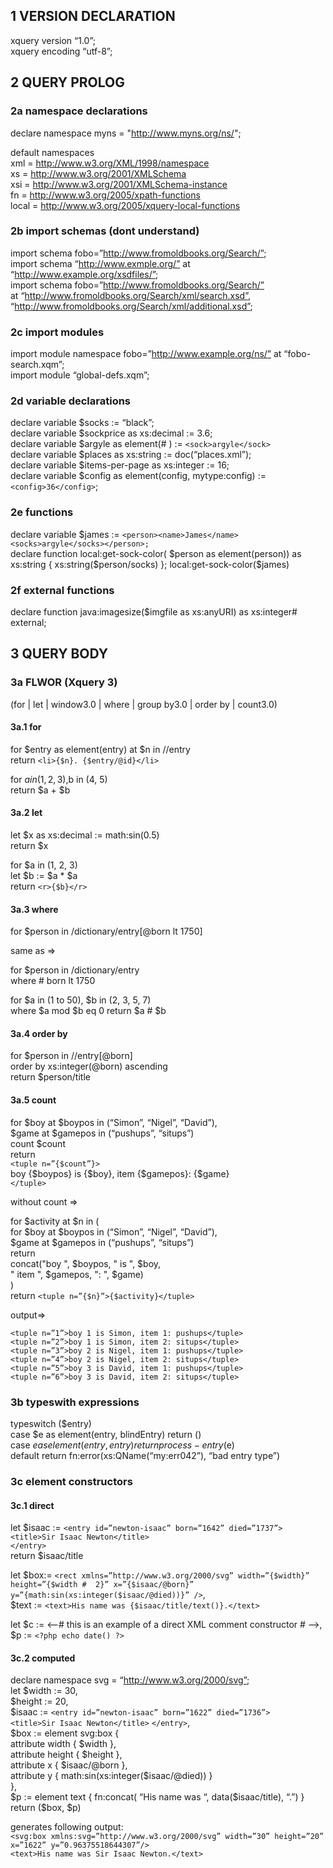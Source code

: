 ## 1 VERSION DECLARATION

xquery version “1.0”;  
xquery encoding “utf-8”;

## 2 QUERY PROLOG

### 2a namespace declarations
declare namespace myns = "http://www.myns.org/ns/";

default namespaces  
xml = http://www.w3.org/XML/1998/namespace  
xs = http://www.w3.org/2001/XMLSchema  
xsi = http://www.w3.org/2001/XMLSchema-instance  
fn = http://www.w3.org/2005/xpath-functions  
local = http://www.w3.org/2005/xquery-local-functions

### 2b import schemas (dont understand)

import schema fobo=”http://www.fromoldbooks.org/Search/”;  
import schema “http://www.exmple.org/” at “http://www.example.org/xsdfiles/”;  
import schema fobo=”http://www.fromoldbooks.org/Search/”  
 at “http://www.fromoldbooks.org/Search/xml/search.xsd”,  
 “http://www.fromoldbooks.org/Search/xml/additional.xsd”;  

### 2c import modules

import module namespace fobo=”http://www.example.org/ns/” at “fobo-search.xqm”;  
import module “global-defs.xqm”;

### 2d variable declarations

declare variable $socks := “black”;  
declare variable $sockprice as xs:decimal := 3.6;  
declare variable $argyle as element(# ) := ```<sock>argyle</sock>```  
declare variable $places as xs:string := doc(“places.xml”);  
declare variable $items-per-page as xs:integer := 16;  
declare variable $config as element(config, mytype:config) := ```<config>36</config>```;  

### 2e functions

declare variable $james := ```<person><name>James</name><socks>argyle</socks></person>;```  
declare function local:get-sock-color(
 $person as element(person)) as xs:string
{
 xs:string($person/socks)
};
local:get-sock-color($james)

### 2f external functions

declare function java:imagesize($imgfile as xs:anyURI) as xs:integer#  external;

## 3 QUERY BODY

### 3a FLWOR (Xquery 3)

(for | let | window3.0 | where | group by3.0 | order by | count3.0)

#### 3a.1 for
for $entry as element(entry) at $n in //entry  
return ```<li>{$n}. {$entry/@id}</li>```

for $a in (1, 2, 3),$b in (4, 5)  
return $a + $b

#### 3a.2 let
let $x as xs:decimal := math:sin(0.5)  
return $x  

for $a in (1, 2, 3)  
let $b := $a *  $a  
return ```<r>{$b}</r>```

#### 3a.3 where
for $person in /dictionary/entry[@born lt 1750] 

same as => 

for $person in /dictionary/entry  
where # born lt 1750

for $a in (1 to 50), $b in (2, 3, 5, 7)  
where $a mod $b eq 0
return $a #  $b

#### 3a.4 order by
for $person in //entry[@born]  
order by xs:integer(@born) ascending  
return $person/title


#### 3a.5 count

for $boy at $boypos in (“Simon”, “Nigel”, “David”),  
 $game at $gamepos in (“pushups”, “situps”)  
 count $count  
return  
 ```<tuple n=”{$count”}>```  
 boy {$boypos} is {$boy}, item {$gamepos}: {$game}  
 ```</tuple>```

without count =>

for $activity at $n in (  
 for $boy at $boypos in (“Simon”, “Nigel”, “David”),  
 $game at $gamepos in (“pushups”, “situps”)  
 return  
 concat("boy ", $boypos, " is ", $boy,  
 " item ", $gamepos, ": ", $game)  
 )  
return ```<tuple n=”{$n}”>{$activity}</tuple>```

output=>

```<tuple n=”1”>boy 1 is Simon, item 1: pushups</tuple>```  
```<tuple n=”2”>boy 1 is Simon, item 2: situps</tuple>```  
```<tuple n=”3”>boy 2 is Nigel, item 1: pushups</tuple>```  
```<tuple n=”4”>boy 2 is Nigel, item 2: situps</tuple>```  
```<tuple n=”5”>boy 3 is David, item 1: pushups</tuple>```  
```<tuple n=”6”>boy 3 is David, item 2: situps</tuple>```  

### 3b typeswith expressions

typeswitch ($entry)  
 case $e as element(entry, blindEntry) return ()  
 case $e as element(entry, entry) return process-entry($e)  
 default return fn:error(xs:QName(“my:err042”), “bad entry type”)  

### 3c element constructors
#### 3c.1 direct
  let $isaac := ```<entry id=”newton-isaac” born=”1642” died=”1737”>```  
  ```<title>Sir Isaac Newton</title>```  
  ```</entry>```  
  return $isaac/title

  let $box:= ```<rect xmlns=”http://www.w3.org/2000/svg”
  width=”{$width}” height=”{$width #  2}”
  x=”{$isaac/@born}” y=”{math:sin(xs:integer($isaac/@died))}” />```,  
  $text := ```<text>His name was {$isaac/title/text()}.</text>```

  let $c := <--#  this is an example of a direct XML comment constructor # -->,  
      $p := ```<?php echo date() ?>```  


#### 3c.2 computed

declare namespace svg = “http://www.w3.org/2000/svg”;  
let $width := 30,  
 $height := 20,  
 $isaac := ```<entry id=”newton-isaac” born=”1622” died=”1736”>```  
 ```<title>Sir Isaac Newton</title>```
 ```</entry>```,  
$box := element svg:box {  
 attribute width { $width },  
 attribute height { $height },  
 attribute x { $isaac/@born },  
 attribute y { math:sin(xs:integer($isaac/@died)) }  
},  
 $p := element text {  
 fn:concat(  
 “His name was “,  
 data($isaac/title),  
 “.”)  
 } return ($box, $p)  

  generates following output:  
 ```<svg:box xmlns:svg=”http://www.w3.org/2000/svg” width=”30” height=”20” x=”1622” y=”0.96375518644307”/>```  
```<text>His name was Sir Isaac Newton.</text>```

